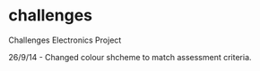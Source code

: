 challenges
==========

Challenges Electronics Project

26/9/14 - Changed colour shcheme to match assessment criteria. 